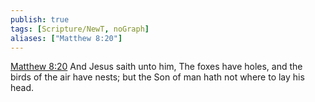 ```yaml
---
publish: true
tags: [Scripture/NewT, noGraph]
aliases: ["Matthew 8:20"]
---
```

[Matthew 8:20](https://churchofjesuschrist.org/study/scriptures/nt/matt/8?lang=eng&id=p20#p20) And Jesus saith unto him, The foxes have holes, and the birds of the air have nests; but the Son of man hath not where to lay his head.
